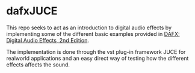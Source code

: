 # dafxJUCE

This repo seeks to act as an introduction to digital audio effects by implementing some of the different basic examples provided in [DAFX: Digital Audio Effects, 2nd Edition](https://www.amazon.com/DAFX-Digital-Effects-Udo-Zölzer/dp/0470665998).

The implementation is done through the vst plug-in framework JUCE for realworld applications and an easy direct way of testing how the different effects affects the sound.
